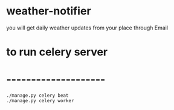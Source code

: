 # weather-notifier

you will get daily weather updates from your place through Email

# to run celery server
# --------------------
	./manage.py celery beat
	./manage.py celery worker